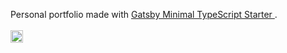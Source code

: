
Personal portfolio made with
<a href="https://github.com/gatsbyjs/gatsby-starter-minimal-ts">
  Gatsby Minimal TypeScript Starter
</a>.
<br><br>
  <a href="https://www.gatsbyjs.com/?utm_source=starter&utm_medium=readme&utm_campaign=minimal-starter-ts">
    <img alt="Gatsby" src="https://www.gatsbyjs.com/Gatsby-Monogram.svg" width="20" />
  </a>
